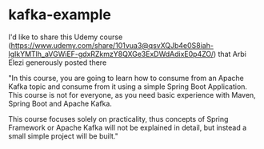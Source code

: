 # kafka-example
I'd like to share this Udemy course (https://www.udemy.com/share/101vua3@qsvXQJb4e0S8iah-lgIkYMTlh_aVGWiEF-gdxRZkmzY8QXGe3ExDWdAdixE0p4ZO/) that Arbi Elezi generously posted there

"In this course, you are going to learn how to consume from an Apache Kafka topic and consume from it using a simple Spring Boot Application. This course is not for everyone, as you need basic experience with Maven, Spring Boot and Apache Kafka.

This course focuses solely on practicality, thus concepts of Spring Framework or Apache Kafka will not be explained in detail, but instead a small simple project will be built."

